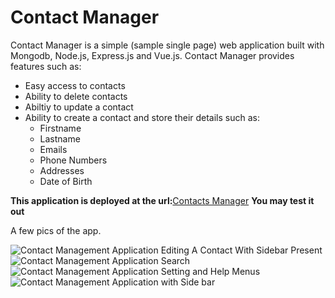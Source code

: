 # Contact Manager
Contact Manager is a simple (sample single page) web application built with Mongodb,
Node.js, Express.js and Vue.js. Contact Manager provides features such as:
* Easy access to contacts
* Ability to delete contacts
* Abiltiy to update a contact
* Ability to create a contact and store their details such as:
  * Firstname
  * Lastname
  * Emails
  * Phone Numbers
  * Addresses
  * Date of Birth

**This application is deployed at the url:**[Contacts Manager](https://contacts.randyburrell.info)
__You may **test** it out__

A few pics of the app.

![Contact Management Application Editing A Contact With Sidebar Present](https://www.randyburrell.info/projects/wp-content/uploads/sites/2/2018/01/edit-contact-sidebar.png)
![Contact Management Application Search](https://www.randyburrell.info/projects/wp-content/uploads/sites/2/2018/01/search.png)
![Contact Management Application Setting and Help Menus](https://www.randyburrell.info/projects/wp-content/uploads/sites/2/2018/01/new-contacts-settings-help.png)
![Contact Management Application with Side bar](https://www.randyburrell.info/projects/wp-content/uploads/sites/2/2018/01/new-contact-sidebar.png)

